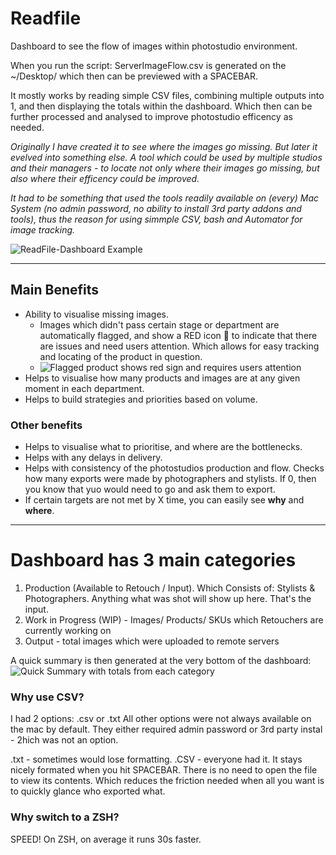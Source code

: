 # Readfile

Dashboard to see the flow of images within photostudio environment.

When you run the script: ServerImageFlow.csv is generated on the ~/Desktop/ which then can be previewed with a SPACEBAR. 

It mostly works by reading simple CSV files, combining multiple outputs into 1, and then displaying the totals within the dashboard. Which then can be further processed and analysed to improve photostudio efficency as needed. 

<i> Originally I have created it to see where the images go missing. But later it evelved into something else. A tool which could be used by multiple studios and their managers - to locate not only where their images go missing, but also where their efficency could be improved.

It had to be something that used the tools readily available on (every) Mac System (no admin password, no ability to install 3rd party addons and tools), thus the reason for using simmple CSV, bash and Automator for image tracking. </i> 

![ReadFile-Dashboard Example](https://imgur.com/XBJLtmD.jpg)

---
## Main Benefits
- Ability to visualise missing images.
  - Images which didn't pass certain stage or department are automatically flagged, and show a RED icon 🛑 to indicate that there are issues and need users attention. Which allows for easy tracking and locating of the product in question. 
  - ![Flagged product shows red sign and requires users attention](https://imgur.com/I6VKr7o.jpg)
- Helps to visualise how many products and images are at any given moment in each department.
- Helps to build strategies and priorities based on volume.

### Other benefits
- Helps to visualise what to prioritise, and where are the bottlenecks. 
- Helps with any delays in delivery. 
- Helps with consistency of the photostudios production and flow. Checks how many exports were made by photographers and stylists. If 0, then you know that yuo would need to go and ask them to export.
- If certain targets are not met by X time, you can easily see **why** and **where**. 
---




# Dashboard has 3 main categories 
1. Production (Available to Retouch / Input). Which Consists of: Stylists & Photographers. Anything what was shot will show up here. That's the input. 
2. Work in Progress (WIP) - Images/ Products/ SKUs which Retouchers are currently working on
3. Output - total images which were uploaded to remote servers 

A quick summary is then generated at the very bottom of the dashboard: 
![Quick Summary with totals from each category](https://imgur.com/gJKcGHH.jpg)


### Why use CSV?
I had 2 options: .csv or .txt All other options were not always available on the mac by default. They either required admin password or 3rd party instal - 2hich was not an option. 

.txt - sometimes would lose formatting. 
.CSV - everyone had it. It stays nicely formated when you hit SPACEBAR. There is no need to open the file to view its contents. Which reduces the friction needed when all you want is to quickly glance who exported what. 


### Why switch to a ZSH?
SPEED! On ZSH, on average it runs 30s faster.
